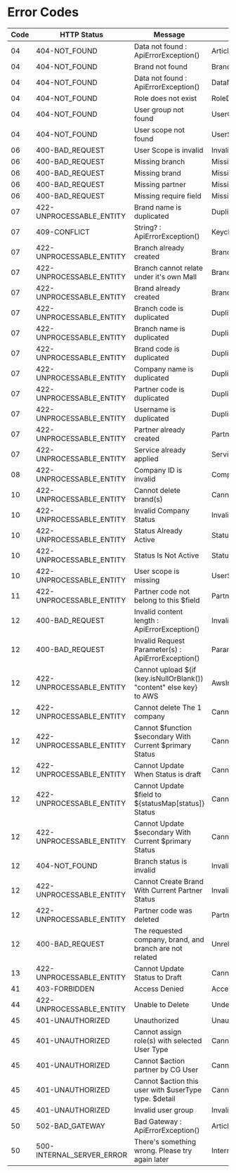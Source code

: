 # Error Codes

| Code | HTTP Status               | Message                                                             | Exception Name                               |
| ---- | ------------------------- | ------------------------------------------------------------------- | -------------------------------------------- |
| 04   | 404-NOT_FOUND             | Data not found : ApiErrorException()                                | ArticleNotFoundException                     |
| 04   | 404-NOT_FOUND             | Brand not found                                                     | BrandNotFoundException                       |
| 04   | 404-NOT_FOUND             | Data not found : ApiErrorException()                                | DataNotFoundException                        |
| 04   | 404-NOT_FOUND             | Role does not exist                                                 | RoleDoesNotExistException                    |
| 04   | 404-NOT_FOUND             | User group not found                                                | UserGroupNotFoundException                   |
| 04   | 404-NOT_FOUND             | User scope not found                                                | UserScopeNotFoundException                   |
| 06   | 400-BAD_REQUEST           | User Scope is invalid                                               | InvalidUserScopeException                    |
| 06   | 400-BAD_REQUEST           | Missing branch                                                      | MissingBranchException                       |
| 06   | 400-BAD_REQUEST           | Missing brand                                                       | MissingBrandException                        |
| 06   | 400-BAD_REQUEST           | Missing partner                                                     | MissingPartnerException                      |
| 06   | 400-BAD_REQUEST           | Missing require field                                               | MissingRequireFieldException                 |
| 07   | 422-UNPROCESSABLE_ENTITY  | Brand name is duplicated                                            | DuplicateBrandNameException                  |
| 07   | 409-CONFLICT              | String? : ApiErrorException()                                       | KeycloakConflictException                    |
| 07   | 422-UNPROCESSABLE_ENTITY  | Branch already created                                              | BranchAlreadyCreatedException                |
| 07   | 422-UNPROCESSABLE_ENTITY  | Branch cannot relate under it's own Mall                            | BranchCannotInItsMallException               |
| 07   | 422-UNPROCESSABLE_ENTITY  | Brand already created                                               | BrandAlreadyCreatedException                 |
| 07   | 422-UNPROCESSABLE_ENTITY  | Branch code is duplicated                                           | DuplicateBranchCodeException                 |
| 07   | 422-UNPROCESSABLE_ENTITY  | Branch name is duplicated                                           | DuplicateBranchNameException                 |
| 07   | 422-UNPROCESSABLE_ENTITY  | Brand code is duplicated                                            | DuplicateBrandCodeException                  |
| 07   | 422-UNPROCESSABLE_ENTITY  | Company name is duplicated                                          | DuplicateCompanyNameException                |
| 07   | 422-UNPROCESSABLE_ENTITY  | Partner code is duplicated                                          | DuplicatePartnerException                    |
| 07   | 422-UNPROCESSABLE_ENTITY  | Username is duplicated                                              | DuplicateUsernameException                   |
| 07   | 422-UNPROCESSABLE_ENTITY  | Partner already created                                             | PartnerAlreadyCreatedException               |
| 07   | 422-UNPROCESSABLE_ENTITY  | Service already applied                                             | ServiceAlreadyAppliedException               |
| 08   | 422-UNPROCESSABLE_ENTITY  | Company ID is invalid                                               | CompanyNotFoundException                     |
| 10   | 422-UNPROCESSABLE_ENTITY  | Cannot delete brand(s)                                              | CannotDeleteBrandException                   |
| 10   | 422-UNPROCESSABLE_ENTITY  | Invalid Company Status                                              | InvalidCompanyStatus                         |
| 10   | 422-UNPROCESSABLE_ENTITY  | Status Already Active                                               | StatusAlreadyActiveException                 |
| 10   | 422-UNPROCESSABLE_ENTITY  | Status Is Not Active                                                | StatusIsNotActiveException                   |
| 10   | 422-UNPROCESSABLE_ENTITY  | User scope is missing                                               | UserScopeIsMissingException                  |
| 11   | 422-UNPROCESSABLE_ENTITY  | Partner code not belong to this $field                              | PartnerCodeNotBelongException                |
| 12   | 400-BAD_REQUEST           | Invalid content length : ApiErrorException()                        | InvalidContentLengthException                |
| 12   | 400-BAD_REQUEST           | Invalid Request Parameter(s) : ApiErrorException()                  | ParameterInvalidException                    |
| 12   | 422-UNPROCESSABLE_ENTITY  | Cannot upload ${if (key.isNullOrBlank()) "content" else key} to AWS | AwsInvalidEntityException                    |
| 12   | 422-UNPROCESSABLE_ENTITY  | Cannot delete The 1 company                                         | CannotDeleteThe1CompanyException             |
| 12   | 422-UNPROCESSABLE_ENTITY  | Cannot $function $secondary With Current $primary Status            | CannotFunctionWithCurrentStatusException     |
| 12   | 422-UNPROCESSABLE_ENTITY  | Cannot Update When Status is draft                                  | CannotUpdateStatusWhenStatusIsDraftException |
| 12   | 422-UNPROCESSABLE_ENTITY  | Cannot Update $field to ${statusMap\[status\]} Status               | CannotUpdateToPreferredStatusException       |
| 12   | 422-UNPROCESSABLE_ENTITY  | Cannot Update $secondary With Current $primary Status               | CannotUpdateWithCurrentStatusException       |
| 12   | 404-NOT_FOUND             | Branch status is invalid                                            | InvalidBranchStatusException                 |
| 12   | 422-UNPROCESSABLE_ENTITY  | Cannot Create Brand With Current Partner Status                     | InvalidPartnerStatusException                |
| 12   | 422-UNPROCESSABLE_ENTITY  | Partner code was deleted                                            | PartnerDeletedException                      |
| 12   | 400-BAD_REQUEST           | The requested company, brand, and branch are not related            | UnrelatedCompanyBrandBranchException         |
| 13   | 422-UNPROCESSABLE_ENTITY  | Cannot Update Status to Draft                                       | CannotUpdateStatusToDraftException           |
| 41   | 403-FORBIDDEN             | Access Denied                                                       | AccessDeniedException                        |
| 44   | 422-UNPROCESSABLE_ENTITY  | Unable to Delete                                                    | UndeletableException                         |
| 45   | 401-UNAUTHORIZED          | Unauthorized                                                        | UnauthorizedException                        |
| 45   | 401-UNAUTHORIZED          | Cannot assign role(s) with selected User Type                       | CannotAssignRoleException                    |
| 45   | 401-UNAUTHORIZED          | Cannot $action partner by CG User                                   | CannotCreateUpdatePartnerException           |
| 45   | 401-UNAUTHORIZED          | Cannot $action this user with $userType type. $detail               | CannotCreateUpdateUserWithThisTypeException  |
| 45   | 401-UNAUTHORIZED          | Invalid user group                                                  | InvalidUserGroupException                    |
| 50   | 502-BAD_GATEWAY           | Bad Gateway : ApiErrorException()                                   | ArticleErrorException                        |
| 50   | 500-INTERNAL_SERVER_ERROR | There's something wrong. Please try again later                     | InternalErrorException                       |
